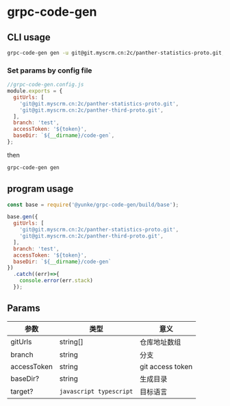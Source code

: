 # grpc-code-gen

## CLI usage
```bash
grpc-code-gen gen -u git@git.myscrm.cn:2c/panther-statistics-proto.git,git@git.myscrm.cn:2c/panther-third-proto.git -b test -t ${token} -d test/code-gen-cli
```

### Set params by config file
```js
//grpc-code-gen.config.js
module.exports = {
  gitUrls: [
    'git@git.myscrm.cn:2c/panther-statistics-proto.git',
    'git@git.myscrm.cn:2c/panther-third-proto.git',
  ],
  branch: 'test',
  accessToken: '${token}',
  baseDir: `${__dirname}/code-gen`,
};
```

then

```bash
grpc-code-gen gen
```


## program usage
```js
const base = require('@yunke/grpc-code-gen/build/base');

base.gen({
  gitUrls: [
    'git@git.myscrm.cn:2c/panther-statistics-proto.git',
    'git@git.myscrm.cn:2c/panther-third-proto.git',
  ],
  branch: 'test',
  accessToken: '${token}',
  baseDir: `${__dirname}/code-gen`
})
  .catch((err)=>{
    console.error(err.stack)
  });
```


## Params

参数 | 类型 | 意义
---|---|---
gitUrls | string[] | 仓库地址数组
branch |  string | 分支
accessToken | string | git access token
baseDir? | string | 生成目录
target? | `javascript typescript` | 目标语言 
